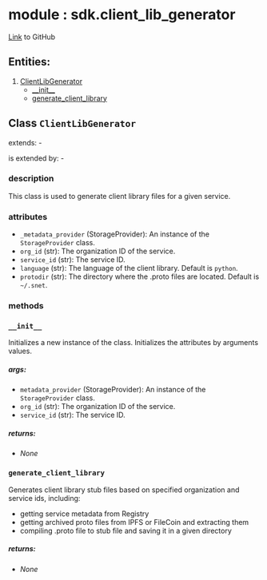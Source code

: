 
# module : sdk.client_lib_generator

[Link](https://github.com/singnet/snet-sdk-python/blob/master/snet/sdk/client_lib_generator.py) to GitHub

## Entities:
1. [ClientLibGenerator](#class-clientlibgenerator)
   - [\_\_init\_\_](#init)
   - [generate_client_library](#generate-client-library)

## Class `ClientLibGenerator`

extends: -

is extended by: -

### description

This class is used to generate client library files for a given service.

### attributes

- `_metadata_provider` (StorageProvider): An instance of the `StorageProvider` class.
- `org_id` (str): The organization ID of the service.
- `service_id` (str): The service ID.
- `language` (str): The language of the client library. Default is `python`.
- `protodir` (str): The directory where the .proto files are located. Default is `~/.snet`.

### methods

### `__init__`

Initializes a new instance of the class. Initializes the attributes by arguments values.

##### args:

- `metadata_provider` (StorageProvider): An instance of the `StorageProvider` class.
- `org_id` (str): The organization ID of the service.
- `service_id` (str): The service ID.

##### returns:

- _None_

### `generate_client_library`

Generates client library stub files based on specified organization and service ids, including:
- getting service metadata from Registry
- getting archived proto files from IPFS or FileCoin and extracting them
- compiling .proto file to stub file and saving it in a given directory

##### returns:

- _None_
